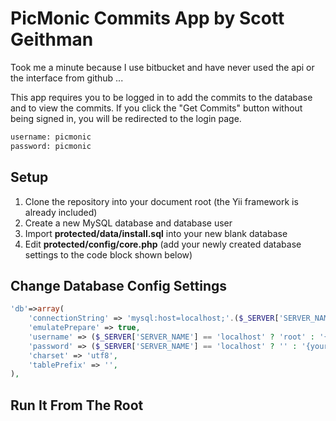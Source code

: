 # PicMonic Commits App by Scott Geithman

Took me a minute because I use bitbucket and have never used the api or the interface from github ...

This app requires you to be logged in to add the commits to the database and to view the commits. If you click the "Get Commits" button without being signed in, you will be redirected to the login page.
```bash
username: picmonic
password: picmonic
```

## Setup

1. Clone the repository into your document root (the Yii framework is already included)
2. Create a new MySQL database and database user
3. Import **protected/data/install.sql** into your new blank database
4. Edit **protected/config/core.php** (add your newly created database settings to the code block shown below)

## Change Database Config Settings
```php
'db'=>array(
    'connectionString' => 'mysql:host=localhost;'.($_SERVER['SERVER_NAME'] == 'localhost' ? 'dbname=picmonic' : 'dbname={your_database_name}'),
    'emulatePrepare' => true,
    'username' => ($_SERVER['SERVER_NAME'] == 'localhost' ? 'root' : '{your_database_user}'),
    'password' => ($_SERVER['SERVER_NAME'] == 'localhost' ? '' : '{your_database_password}'),
    'charset' => 'utf8',
    'tablePrefix' => '',
),
```

## Run It From The Root
